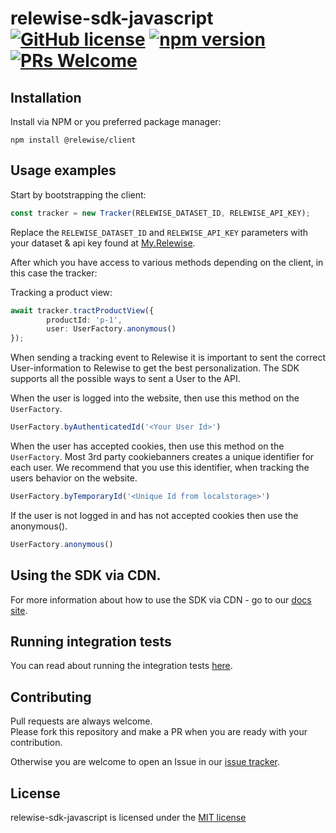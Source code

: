 # relewise-sdk-javascript [![GitHub license](https://img.shields.io/badge/license-MIT-blue.svg)](./LICENSE) [![npm version](https://badge.fury.io/js/@relewise%2Fclient.svg)](https://badge.fury.io/js/@relewise%2Fclient) [![PRs Welcome](https://img.shields.io/badge/PRs-welcome-brightgreen.svg)](https://https://github.com/Relewise/relewise-sdk-csharp-extensions/pulls)

## Installation 

Install via NPM or you preferred package manager: 

```
npm install @relewise/client
```

## Usage examples

Start by bootstrapping the client:

```ts
const tracker = new Tracker(RELEWISE_DATASET_ID, RELEWISE_API_KEY);
```

Replace the `RELEWISE_DATASET_ID` and `RELEWISE_API_KEY` parameters with your dataset & api key found at [My.Relewise](https://my.relewise.com/developer-settings). 

After which you have access to various methods depending on the client, in this case the tracker:

Tracking a product view:
```ts
await tracker.tractProductView({
        productId: 'p-1',
        user: UserFactory.anonymous()
});
```

When sending a tracking event to Relewise it is important to sent the correct User-information to Relewise to get the best personalization.
The SDK supports all the possible ways to sent a User to the API.

When the user is logged into the website, then use this method on the `UserFactory`.
```ts
UserFactory.byAuthenticatedId('<Your User Id>')
```

When the user has accepted cookies, then use this method on the `UserFactory`. Most 3rd party cookiebanners creates a unique identifier for each user. We recommend that you use this identifier, when tracking the users behavior on the website.
```ts
UserFactory.byTemporaryId('<Unique Id from localstorage>')
```

If the user is not logged in and has not accepted cookies then use the anonymous().
```ts
UserFactory.anonymous()
```

## Using the SDK via CDN.

For more information about how to use the SDK via CDN - go to our [docs site](https://docs.relewise.com/docs/developer/libraries.html).

## Running integration tests

You can read about running the integration tests [here](/lib/dev.guide.md#testing).

## Contributing

Pull requests are always welcome.  
Please fork this repository and make a PR when you are ready with your contribution.  

Otherwise you are welcome to open an Issue in our [issue tracker](https://github.com/Relewise/relewise-sdk-javascript/issues).

## License

relewise-sdk-javascript is licensed under the [MIT license](./LICENSE)
